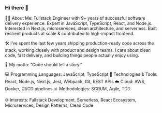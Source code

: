 ### Hi there 👋

<!--
**marialobillo/marialobillo** is a ✨ _special_ ✨ repository because its `README.md` (this file) appears on your GitHub profile.

Here are some ideas to get you started:

- 🔭 I’m currently working on ...
- 🌱 I’m currently learning ...
- 👯 I’m looking to collaborate on ...
- 🤔 I’m looking for help with ...
- 💬 Ask me about ...
- 📫 How to reach me: ...
- 😄 Pronouns: ...
- ⚡ Fun fact: ...
-->

👨‍💻 About Me: Fullstack Engineer with 9+ years of successful software delivery experience. Expert in JavaScript, TypeScript, React, and Node.js. Interested in Next.js, microservices, clean architecture, and serverless. Built resilient products at scale & contributed to high-impact frontend.

🛠️ I’ve spent the last few years shipping production-ready code across the stack, working closely with product and design teams. I care about clean code, fast delivery, and building things people actually enjoy using.

🚀 My motto: “Code should tell a story.”

💻 Programming Languages: JavaScript, TypeScript
🔧 Technologies & Tools: React, Node.js, Next.js, Jest, Webpack, Git, REST APIs
☁️ Cloud: AWS, Docker, CI/CD pipelines
📊 Methodologies: SCRUM, Agile, TDD

🌐 Interests: Fullstack Development, Serverless, React Ecosystem, Microservices, Design Patterns, Clean Code

